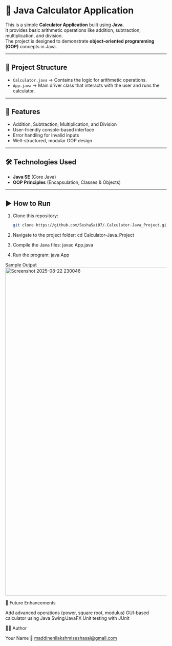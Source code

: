 # 🧮 Java Calculator Application

This is a simple **Calculator Application** built using **Java**.  
It provides basic arithmetic operations like addition, subtraction, multiplication, and division.  
The project is designed to demonstrate **object-oriented programming (OOP)** concepts in Java.

---

## 📂 Project Structure
- `Calculator.java` → Contains the logic for arithmetic operations.
- `App.java` → Main driver class that interacts with the user and runs the calculator.

---

## 🚀 Features
- Addition, Subtraction, Multiplication, and Division
- User-friendly console-based interface
- Error handling for invalid inputs
- Well-structured, modular OOP design

---

## 🛠️ Technologies Used
- **Java SE** (Core Java)
- **OOP Principles** (Encapsulation, Classes & Objects)

---

## ▶️ How to Run
1. Clone this repository:
   ```bash
   git clone https://github.com/SeshaSai07/.Calculator-Java_Project.git

2. Navigate to the project folder:
   cd Calculator-Java_Project

3. Compile the Java files:
   javac App.java

4. Run the program:
   java App

Sample Output
<img width="1919" height="1022" alt="Screenshot 2025-08-22 230046" src="https://github.com/user-attachments/assets/929ffbca-2563-433d-953a-010803199b1f" />

📌 Future Enhancements

Add advanced operations (power, square root, modulus)
GUI-based calculator using Java Swing/JavaFX
Unit testing with JUnit

👨‍💻 Author

Your Name
📧 maddinenilakshmiseshasai@gmail.com
